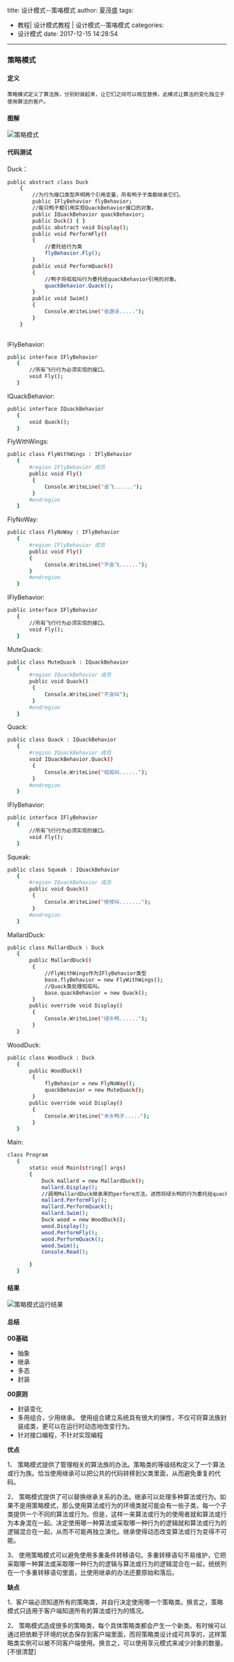 title: 设计模式--策咯模式
author: 夏茂盛
tags:
  - 教程| 设计模式教程 | 设计模式--策咯模式
categories:
  - 设计模式
date: 2017-12-15 14:28:54
---
### 策略模式
#### 定义

```
策略模式定义了算法族，分别封装起来，让它们之间可以相互替换，此模式让算法的变化独立于使用算法的客户。

```
#### 图解

![策略模式](/image/策略模式.png)

#### 代码测试
Duck：
```bash
public abstract class Duck
    {
        //为行为接口类型声明两个引用变量，所有鸭子子类都继承它们。
        public IFlyBehavior flyBehavior;
        //每只鸭子都引用实现QuackBehavior接口的对象。
        public IQuackBehavior quackBehavior;
        public Duck() { }
        public abstract void Display();
        public void PerformFly()
        {
            //委托给行为类
            flyBehavior.Fly();
        }
        public void PerformQuack()
        {
            //鸭子将呱呱叫行为委托给quackBehavior引用的对象。
            quackBehavior.Quack();
        }
        public void Swim()
        {
            Console.WriteLine("会游泳.....");
        }
    }
    
```

IFlyBehavior:
``` bash
public interface IFlyBehavior
   {
       //所有飞行行为必须实现的接口。
       void Fly();
   }
```
 IQuackBehavior:
``` bash
public interface IQuackBehavior
   {
       void Quack();
   }
```
 FlyWithWings:

``` bash
public class FlyWithWings : IFlyBehavior
   {
       #region IFlyBehavior 成员
       public void Fly()
        {
            Console.WriteLine("会飞......");
        }
       #endregion
   }
```
 FlyNoWay:

``` bash
public class FlyNoWay : IFlyBehavior
   {
       #region IFlyBehavior 成员
       public void Fly()
       {
            Console.WriteLine("不会飞......");
       }
       #endregion
   }
```
 IFlyBehavior:
``` bash
public interface IFlyBehavior
   {
       //所有飞行行为必须实现的接口。
       void Fly();
   }
```
 MuteQuack:
``` bash
public class MuteQuack : IQuackBehavior
   {
       #region IQuackBehavior 成员
       public void Quack()
        {
            Console.WriteLine("不会叫");
        }
       #endregion
   }
```
 Quack:
``` bash
public class Quack : IQuackBehavior
   {
       #region IQuackBehavior 成员
       void IQuackBehavior.Quack()
        {
            Console.WriteLine("呱呱叫......");
        }
       #endregion
   }
```
 IFlyBehavior:
``` bash
public interface IFlyBehavior
   {
       //所有飞行行为必须实现的接口。
       void Fly();
   }
```

 Squeak:

``` bash
public class Squeak : IQuackBehavior
   {
       #region IQuackBehavior 成员
       public void Quack()
        {
            Console.WriteLine("吱吱叫.......");
        }
       #endregion
   }
```
 MallardDuck:

``` bash
public class MallardDuck : Duck
   {
       public MallardDuck()
        {
            //FlyWithWings作为IFlyBehavior类型
            base.flyBehavior = new FlyWithWings();
            //Quack类处理呱呱叫。
            base.quackBehavior = new Quack();
        }
       public override void Display()
        {
            Console.WriteLine("绿头鸭......");
        }
   }
```
  WoodDuck:
``` bash
public class WoodDuck : Duck
   {
       public WoodDuck()
        {
            flyBehavior = new FlyNoWay();
            quackBehavior = new MuteQuack();
        }
       public override void Display()
        {
            Console.WriteLine("木头鸭子.....");
        }
   }
```
  Main:
``` bash
class Program
   {
       static void Main(string[] args)
       {
           Duck mallard = new MallardDuck();
           mallard.Display();
           //调用MallardDuck继承来的perform方法，进而将绿头鸭的行为委托给quack和fly的行为类来处理。
           mallard.PerformFly();
           mallard.PerformQuack();
           mallard.Swim();
           Duck wood = new WoodDuck();
           wood.Display();
           wood.PerformFly();
           wood.PerformQuack();
           wood.Swim();
           Console.Read();

       }
   }
```

#### 结果
![策略模式运行结果](/image/运行结果1.png)

#### 总结

**00基础**
- 抽象
- 继承
- 多态
- 封装

**00原则**
- 封装变化
- 多用组合，少用继承。
使用组合建立系统具有很大的弹性，不仅可将算法族封装成类，更可以在运行时动态地改变行为。
- 针对接口编程，不针对实现编程

**优点**

1、 策略模式提供了管理相关的算法族的办法。策略类的等级结构定义了一个算法或行为族。恰当使用继承可以把公共的代码转移到父类里面，从而避免重复的代码。

2、 策略模式提供了可以替换继承关系的办法。继承可以处理多种算法或行为。如果不是用策略模式，那么使用算法或行为的环境类就可能会有一些子类，每一个子类提供一个不同的算法或行为。但是，这样一来算法或行为的使用者就和算法或行为本身混在一起。决定使用哪一种算法或采取哪一种行为的逻辑就和算法或行为的逻辑混合在一起，从而不可能再独立演化。继承使得动态改变算法或行为变得不可能。

3、 使用策略模式可以避免使用多重条件转移语句。多重转移语句不易维护，它把采取哪一种算法或采取哪一种行为的逻辑与算法或行为的逻辑混合在一起，统统列在一个多重转移语句里面，比使用继承的办法还要原始和落后。

**缺点**

1、客户端必须知道所有的策略类，并自行决定使用哪一个策略类。换言之，策略模式只适用于客户端知道所有的算法或行为的情况。

2、 策略模式造成很多的策略类，每个具体策略类都会产生一个新类。有时候可以通过把依赖于环境的状态保存到客户端里面，而将策略类设计成可共享的，这样策略类实例可以被不同客户端使用。换言之，可以使用享元模式来减少对象的数量。[不很清楚]